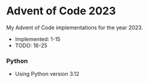 # Advent of Code 2023
My Advent of Code implementations for the year 2023.
- Implemented: 1-15
- TODO: 16-25

### Python
- Using Python version 3.12
